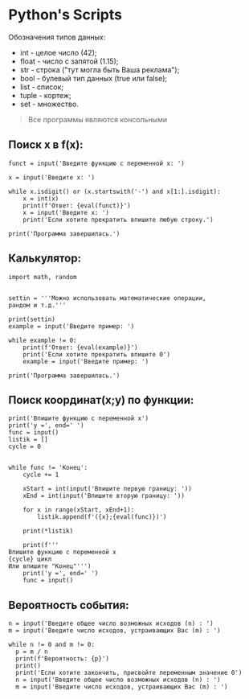 # Python's Scripts

Обозначения типов данных:
* int - целое число (42);
* float - число с запятой (1.15);
* str - строка ("тут могла быть Ваша реклама");
* bool - булевый тип данных (true или false);
* list - список;
* tuple - кортеж;
* set - множество.

> Все программы являются консольными

## Поиск x в f(x):
```
funct = input('Введите функцию с переменной x: ')

x = input('Введите x: ')

while x.isdigit() or (x.startswith('-') and x[1:].isdigit):
	x = int(x)
	print(f'Ответ: {eval(funct)}')
	x = input('Введите x: ')
	print('Если хотите прекратить впишите любую строку.')

print('Программа завершилась.')
```


## Калькулятор:
```
import math, random


settin = '''Можно использовать математические операции,
рандом и т.д.'''

print(settin)
example = input('Введите пример: ')

while example != 0:
	print(f'Ответ: {eval(example)}')
	print('Если хотите прекратить впишите 0')
	example = input('Введите пример: ')

print('Программа завершилась.')
```


## Поиск координат(x;y) по функции:
```
print('Впишите функцию с переменной x')
print('y =', end=' ')
func = input()
listik = []
cycle = 0


while func != 'Конец':
    cycle += 1

    xStart = int(input('Впишите первую границу: '))
    xEnd = int(input('Впишите вторую границу: '))

    for x in range(xStart, xEnd+1):
        listik.append(f'({x};{eval(func)})')

    print(*listik)
    
    print(f'''
Впишите функцию с переменной x
{cycle} цикл
Или впишите "Конец"''')
    print('y =', end=' ')
    func = input()
```

## Вероятность события:
```
n = input('Введите общее число возможных исходов (n) : ')
m = input('Введите число исходов, устраивающих Вас (m) : ')

while n != 0 and m != 0:
  p = m / n
  print(f'Вероятность: {p}')
  print()
  print('Если хотите закончить, присвойте переменным значение 0')
  n = input('Введите общее число возможных исходов (n) : ')
  m = input('Введите число исходов, устраивающих Вас (m) : ')
```
